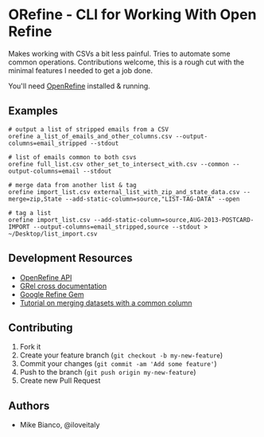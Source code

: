 # ORefine - CLI for Working With Open Refine
Makes working with CSVs a bit less painful. Tries to automate some common operations. Contributions welcome, this is a rough cut with the minimal features I needed to get a job done.

You'll need [OpenRefine](https://github.com/OpenRefine/OpenRefine) installed & running.

## Examples
```
# output a list of stripped emails from a CSV
orefine a_list_of_emails_and_other_columns.csv --output-columns=email_stripped --stdout

# list of emails common to both csvs
orefine full_list.csv other_set_to_intersect_with.csv --common --output-columns=email --stdout

# merge data from another list & tag
orefine import_list.csv external_list_with_zip_and_state_data.csv --merge=zip,State --add-static-column=source,"LIST-TAG-DATA" --open

# tag a list
orefine import_list.csv --add-static-column=source,AUG-2013-POSTCARD-IMPORT --output-columns=email_stripped,source --stdout > ~/Desktop/list_import.csv
```

## Development Resources
* [OpenRefine API](https://github.com/OpenRefine/OpenRefine/blob/a7273625d7c33af70b6d16db5782c802186b3b99/main/webapp/modules/core/MOD-INF/controller.js)
* [GRel cross documentation](https://github.com/OpenRefine/OpenRefine/wiki/GREL-Other-Functions)
* [Google Refine Gem](https://github.com/iloveitaly/refine-ruby)
* [Tutorial on merging datasets with a common column](http://blog.ouseful.info/2011/05/06/merging-datesets-with-common-columns-in-google-refine/)

## Contributing

1. Fork it
2. Create your feature branch (`git checkout -b my-new-feature`)
3. Commit your changes (`git commit -am 'Add some feature'`)
4. Push to the branch (`git push origin my-new-feature`)
5. Create new Pull Request

## Authors
* Mike Bianco, @iloveitaly
